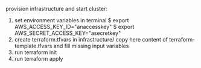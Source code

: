 provision infrastructure and start cluster:
1) set environment variables in terminal
$ export AWS_ACCESS_KEY_ID="anaccesskey"
$ export AWS_SECRET_ACCESS_KEY="asecretkey"
2) create terraform.tfvars in infrastructure/ copy here content of terraform-template.tfvars and fill missing input
   variables
3) run terraform init
4) run terraform apply
